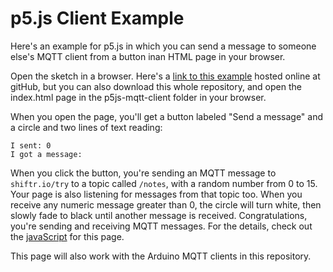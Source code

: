 # p5.js Client Example

Here's an example for p5.js in which you can send a message to someone else's MQTT client from a button inan HTML page in your browser. 

Open the sketch in a browser. Here's a [link to this example](https://tigoe.github.io/mqtt-examples/p5js-mqtt-client/index.html) hosted online at gitHub, but you can also download this whole repository, and open the index.html page in the p5js-mqtt-client folder in your browser.

When you open the page, you'll get a button labeled "Send a message" and a circle and two lines of text reading:

````
I sent: 0
I got a message:
````

When you click the button, you're sending an MQTT message to `shiftr.io/try` to a topic called `/notes`, with a random number from 0 to 15. Your page is also listening for messages from that topic too. When you receive any numeric message greater than 0, the circle will turn white, then slowly fade to black until another message is received.  Congratulations, you're sending and receiving MQTT messages. For the details, check out the [javaScript](script.js) for this page. 

This page will also work with the Arduino MQTT clients in this repository.
